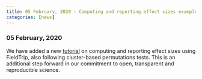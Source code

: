 ```yaml
---
title: 05 February, 2020 - Computing and reporting effect sizes example script
categories: [news]
---
```


### 05 February, 2020

We have added a new [tutorial](http://www.fieldtriptoolbox.org/example/effectsize/) on computing and reporting effect sizes using FieldTrip, also following cluster-based permutations tests. This is an additional step forward in our commitment to open, transparent and reproducible science.
